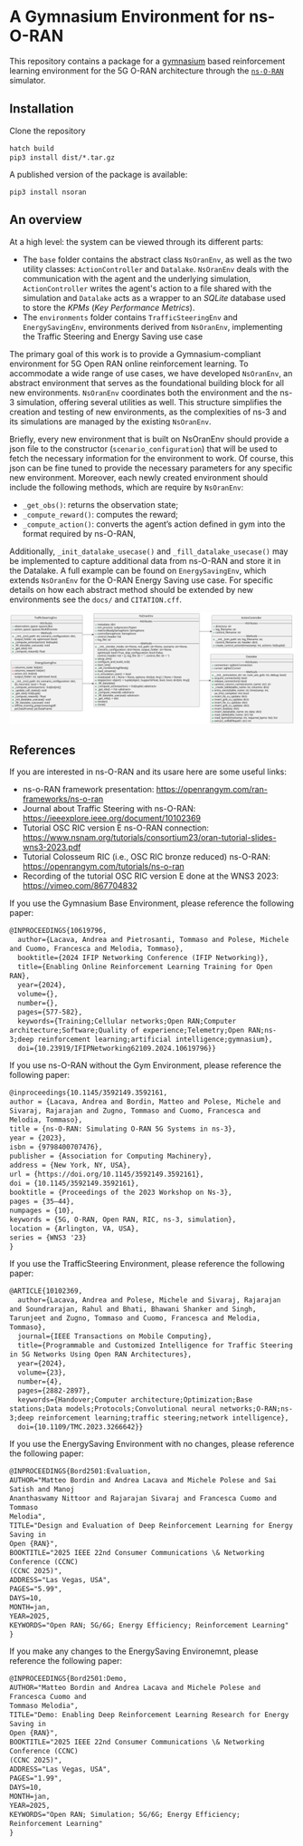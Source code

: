 # A Gymnasium Environment for ns-O-RAN

This repository contains a package for a [gymnasium](https://gymnasium.farama.org/) based reinforcement learning environment for the 5G O-RAN architecture through the [`ns-O-RAN`](https://openrangym.com/ran-frameworks/ns-o-ran) simulator.

## Installation

Clone the repository

```
hatch build
pip3 install dist/*.tar.gz
```

A published version of the package is available:

```
pip3 install nsoran
```

## An overview

At a high level: the system can be viewed through its different parts:

+ The `base` folder contains the abstract class `NsOranEnv`, as well as the two utility classes: `ActionController` and `Datalake`. `NsOranEnv` deals with the communication with the agent and the underlying simulation, `ActionController` writes the agent's action to a file shared with the simulation and `Datalake` acts as a wrapper to an *SQLite* database used to store the *KPMs* (*Key Performance Metrics*).
+ The `environments` folder contains `TrafficSteeringEnv` and `EnergySavingEnv`, environments derived from `NsOranEnv`, implementing the Traffic Steering and Energy Saving use case

The primary goal of this work is to provide a Gymnasium-compliant environment for 5G Open RAN online reinforcement learning. To accommodate a wide range of use cases, we have developed `NsOranEnv`, an abstract environment that serves as the foundational building block for all new environments. `NsOranEnv` coordinates both the environment and the ns-3 simulation, offering several utilities as well. This structure simplifies the creation and testing of new environments, as the complexities of ns-3 and its simulations are managed by the existing `NsOranEnv`.

Briefly, every new environment that is built on NsOranEnv should provide a json file to the constructor (`scenario_configuration`) that will be used to fetch the necessary information for the environment to work. Of course, this json can be fine tuned to provide the necessary parameters for any specific new environment. Moreover, each newly created environment should include the following methods, which are require by `NsOranEnv`:

+ `_get_obs()`: returns the observation state;
+ `_compute_reward()`: computes the reward;
+ `_compute_action()`: converts the agent’s action defined in gym into the format required by ns-O-RAN,

Additionally, `_init_datalake_usecase()` and `_fill_datalake_usecase()`  may be implemented to capture additional data from ns-O-RAN and store it in the Datalake.
A full example can be found on `EnergySavingEnv`, which extends `NsOranEnv` for the O-RAN Energy Saving use case. For specific details on how each abstract method should be extended by new environments see the `docs/` and `CITATION.cff`.

![](./docs/environment.svg)

## References

If you are interested in ns-O-RAN and its usare here are some useful links:

+ ns-o-RAN framework presentation: <https://openrangym.com/ran-frameworks/ns-o-ran>
+ Journal about Traffic Steering with ns-O-RAN: <https://ieeexplore.ieee.org/document/10102369>
+ Tutorial OSC RIC version E ns-O-RAN connection: <https://www.nsnam.org/tutorials/consortium23/oran-tutorial-slides-wns3-2023.pdf>
+ Tutorial Colosseum RIC (i.e., OSC RIC bronze reduced) ns-O-RAN: <https://openrangym.com/tutorials/ns-o-ran>
+ Recording of the tutorial OSC RIC version E done at the WNS3 2023: <https://vimeo.com/867704832>

If you use the Gymnasium Base Environment, please reference the following paper:

```text
@INPROCEEDINGS{10619796,
  author={Lacava, Andrea and Pietrosanti, Tommaso and Polese, Michele and Cuomo, Francesca and Melodia, Tommaso},
  booktitle={2024 IFIP Networking Conference (IFIP Networking)}, 
  title={Enabling Online Reinforcement Learning Training for Open RAN}, 
  year={2024},
  volume={},
  number={},
  pages={577-582},
  keywords={Training;Cellular networks;Open RAN;Computer architecture;Software;Quality of experience;Telemetry;Open RAN;ns-3;deep reinforcement learning;artificial intelligence;gymnasium},
  doi={10.23919/IFIPNetworking62109.2024.10619796}}
```

If you use ns-O-RAN without the Gym Environment, please reference the following paper:

```text
@inproceedings{10.1145/3592149.3592161,
author = {Lacava, Andrea and Bordin, Matteo and Polese, Michele and Sivaraj, Rajarajan and Zugno, Tommaso and Cuomo, Francesca and Melodia, Tommaso},
title = {ns-O-RAN: Simulating O-RAN 5G Systems in ns-3},
year = {2023},
isbn = {9798400707476},
publisher = {Association for Computing Machinery},
address = {New York, NY, USA},
url = {https://doi.org/10.1145/3592149.3592161},
doi = {10.1145/3592149.3592161},
booktitle = {Proceedings of the 2023 Workshop on Ns-3},
pages = {35–44},
numpages = {10},
keywords = {5G, O-RAN, Open RAN, RIC, ns-3, simulation},
location = {Arlington, VA, USA},
series = {WNS3 '23}
}
```

If you use the TrafficSteering Environment, please reference the following paper:

```text
@ARTICLE{10102369,
  author={Lacava, Andrea and Polese, Michele and Sivaraj, Rajarajan and Soundrarajan, Rahul and Bhati, Bhawani Shanker and Singh, Tarunjeet and Zugno, Tommaso and Cuomo, Francesca and Melodia, Tommaso},
  journal={IEEE Transactions on Mobile Computing}, 
  title={Programmable and Customized Intelligence for Traffic Steering in 5G Networks Using Open RAN Architectures}, 
  year={2024},
  volume={23},
  number={4},
  pages={2882-2897},
  keywords={Handover;Computer architecture;Optimization;Base stations;Data models;Protocols;Convolutional neural networks;O-RAN;ns-3;deep reinforcement learning;traffic steering;network intelligence},
  doi={10.1109/TMC.2023.3266642}}
  ```

If you use the EnergySaving Environment with no changes, please reference the following paper:

```text
@INPROCEEDINGS{Bord2501:Evaluation,
AUTHOR="Matteo Bordin and Andrea Lacava and Michele Polese and Sai Satish and Manoj
Ananthaswamy Nittoor and Rajarajan Sivaraj and Francesca Cuomo and Tommaso
Melodia",
TITLE="Design and Evaluation of Deep Reinforcement Learning for Energy Saving in
Open {RAN}",
BOOKTITLE="2025 IEEE 22nd Consumer Communications \& Networking Conference (CCNC)
(CCNC 2025)",
ADDRESS="Las Vegas, USA",
PAGES="5.99",
DAYS=10,
MONTH=jan,
YEAR=2025,
KEYWORDS="Open RAN; 5G/6G; Energy Efficiency; Reinforcement Learning"
}
```

If you make any changes to the EnergySaving Environemnt, please reference the following paper:

```text
@INPROCEEDINGS{Bord2501:Demo,
AUTHOR="Matteo Bordin and Andrea Lacava and Michele Polese and Francesca Cuomo and
Tommaso Melodia",
TITLE="Demo: Enabling Deep Reinforcement Learning Research for Energy Saving in
Open {RAN}",
BOOKTITLE="2025 IEEE 22nd Consumer Communications \& Networking Conference (CCNC)
(CCNC 2025)",
ADDRESS="Las Vegas, USA",
PAGES="1.99",
DAYS=10,
MONTH=jan,
YEAR=2025,
KEYWORDS="Open RAN; Simulation; 5G/6G; Energy Efficiency; Reinforcement Learning"
}
```
